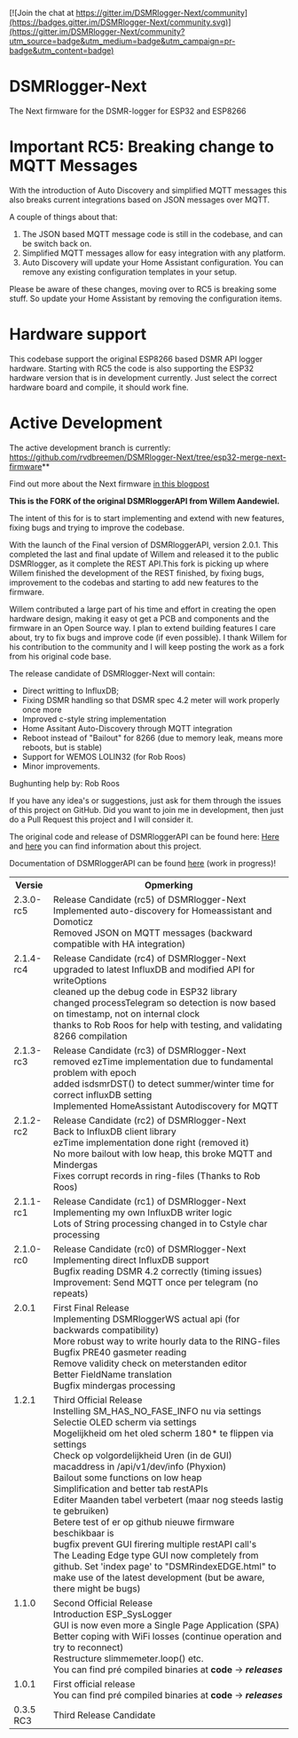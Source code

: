 
[![Join the chat at https://gitter.im/DSMRlogger-Next/community](https://badges.gitter.im/DSMRlogger-Next/community.svg)](https://gitter.im/DSMRlogger-Next/community?utm_source=badge&utm_medium=badge&utm_campaign=pr-badge&utm_content=badge)

# DSMRlogger-Next
The Next firmware for the DSMR-logger for ESP32 and ESP8266

# Important RC5: Breaking change to MQTT Messages 
With the introduction of Auto Discovery and simplified MQTT messages this also breaks current integrations based on JSON messages over MQTT.  

A couple of things about that:
1. The JSON based MQTT message code is still in the codebase, and can be switch back on.
2. Simplified MQTT messages allow for easy integration with any platform.
3. Auto Discovery will update your Home Assistant configuration. You can remove any existing configuration templates in your setup.

Please be aware of these changes, moving over to RC5 is breaking some stuff. So update your Home Assistant by removing the configuration items. 

# Hardware support
This codebase support the original ESP8266 based DSMR API logger hardware. Starting with RC5 the code is also supporting the ESP32 hardware version that is in development currently. Just select the correct hardware board and compile, it should work fine. 
# Active Development
The active development branch is currently:  
https://github.com/rvdbreemen/DSMRlogger-Next/tree/esp32-merge-next-firmware**

Find out more about the Next firmware [in this blogpost](https://willem.aandewiel.nl/index.php/2020/07/22/dsmr-logger-schrijft-nu-rechtstreeks-in-influxdb-grafana/)

**This is the FORK of the original DSMRloggerAPI from Willem Aandewiel.** 

The intent of this for is to start implementing and extend with new features, fixing bugs and trying to improve the codebase.

With the launch of the Final version of DSMRloggerAPI, version 2.0.1. This completed the last and final update of Willem and released it to the public DSMRlogger, as it complete the REST API.This fork is picking up where Willem finished the development of the REST finished, by fixing bugs, improvement to the codebas and starting to add new features to the firmware.

Willem contributed a large part of his time and effort in creating the open hardware design, making it easy ot get a PCB and components and the firmware in an Open Source way. I plan to extend building features I care about, try to fix bugs and improve code (if even possible). I thank Willem for his contribution to the community and I will keep posting the work as a fork from his original code base. 

The release candidate of DSMRlogger-Next will contain:
- Direct writting to InfluxDB;
- Fixing DSMR handling so that DSMR spec 4.2 meter will work properly once more
- Improved c-style string implementation
- Home Assitant Auto-Discovery through MQTT integration
- Reboot instead of "Bailout" for 8266 (due to memory leak, means more reboots, but is stable)
- Support for WEMOS LOLIN32 (for Rob Roos)
- Minor improvements.

Bughunting help by: Rob Roos

If you have any idea's or suggestions, just ask for them through the issues of this project on GitHub. Did you want to join me in development, then just do a Pull Request this project and I will consider it.

The original code and release of DSMRloggerAPI can be found here:
[Here](https://willem.aandewiel.nl/index.php/2019/04/09/dsmr-logger-v4-slimme-meter-uitlezer/) and
[here](https://willem.aandewiel.nl/index.php/2020/02/28/restapis-zijn-hip-nieuwe-firmware-voor-de-dsmr-logger/)
you can find information about this project.

Documentation of DSMRloggerAPI can be found [here](https://mrwheel-docs.gitbook.io/dsmrloggerapi/) (work in progress)!

<table>
<tr><th>Versie</th><th>Opmerking</th></tr>
<tr>
   <td valign="top">2.3.0-rc5</td>
   <td>Release Candidate (rc5) of DSMRlogger-Next
   <br>Implemented auto-discovery for Homeassistant and Domoticz
   <br>Removed JSON on MQTT messages (backward compatible with HA integration)
</td>
</tr>
<tr>
   <td valign="top">2.1.4-rc4</td>
   <td>Release Candidate (rc4) of DSMRlogger-Next
   <br>upgraded to latest InfluxDB and modified API for writeOptions
   <br>cleaned up the debug code in ESP32 library
   <br>changed processTelegram so detection is now based on timestamp, not on internal clock
   <br>thanks to Rob Roos for help with testing, and validating 8266 compilation
   </td>
</tr>
<tr>
   <td valign="top">2.1.3-rc3</td>
   <td>Release Candidate (rc3) of DSMRlogger-Next
   <br>removed ezTime implementation due to fundamental problem with epoch
   <br>added isdsmrDST() to detect summer/winter time for correct influxDB setting
   <br>Implemented HomeAssistant Autodiscovery for MQTT
   </td>
</tr>
<tr>
   <td valign="top">2.1.2-rc2</td>
   <td>Release Candidate (rc2) of DSMRlogger-Next
   <br>Back to InfluxDB client library
   <br>ezTime implementation done right (removed it)
   <br>No more bailout with low heap, this broke MQTT and Mindergas
   <br>Fixes corrupt records in ring-files (Thanks to Rob Roos)
   </td>
</tr>
<tr>
   <td valign="top">2.1.1-rc1</td>
   <td>Release Candidate (rc1) of DSMRlogger-Next
   <br>Implementing my own InfluxDB writer logic 
   <br>Lots of String processing changed in to Cstyle char processing
   </td>
</tr>
<tr>
   <td valign="top">2.1.0-rc0</td>
   <td>Release Candidate (rc0) of DSMRlogger-Next
   <br>Implementing direct InfluxDB support 
   <br>Bugfix reading DSMR 4.2 correctly (timing issues) 
   <br>Improvement: Send MQTT once per telegram (no repeats)
   </td>
</tr>
<tr>
   <td valign="top">2.0.1</td>
   <td>First Final Release
   <br>Implementing DSMRloggerWS actual api (for backwards compatibility)
   <br>More robust way to write hourly data to the RING-files
   <br>Bugfix PRE40 gasmeter reading
   <br>Remove validity check on meterstanden editor
   <br>Better FieldName translation
   <br>Bugfix mindergas processing
   </td>
</tr>
<tr>
   <td valign="top">1.2.1</td>
   <td>Third Official Release
      <br>Instelling SM_HAS_NO_FASE_INFO nu via settings
      <br>Selectie OLED scherm via settings
      <br>Mogelijkheid om het oled scherm 180* te flippen via settings
      <br>Check op volgordelijkheid Uren (in de GUI)
      <br>macaddress in /api/v1/dev/info (Phyxion)
      <br>Bailout some functions on low heap
      <br>Simplification and better tab restAPIs
      <br>Editer Maanden tabel verbetert  (maar nog steeds lastig te gebruiken)
      <br>Betere test of er op github nieuwe firmware beschikbaar is
      <br>bugfix prevent GUI firering multiple restAPI call's
      <br>The Leading Edge type GUI now completely from github. Set
      'index page' to "DSMRindexEDGE.html" to make use of
      the latest development (but be aware, there might be bugs)
   </td>
</tr>
<tr>
   <td valign="top">1.1.0</td>
   <td>Second Official Release
      <br>Introduction ESP_SysLogger
      <br>GUI is now even more a Single Page Application (SPA)
      <br>Better coping with WiFi losses (continue operation and try to reconnect)
      <br>Restructure slimmemeter.loop() etc.
      <br>You can find pré compiled binaries at <b>code</b> -> <b><i>releases</i></b>
   </td>
</tr>
<tr>
   <td valign="top">1.0.1</td>
   <td>First official release
      <br>You can find pré compiled binaries at <b>code</b> -> <b><i>releases</i></b>
   </td>
</tr>
<tr>
   <td valign="top">0.3.5 RC3</td>
   <td>Third Release Candidate
   </td>
</tr>
</table>
